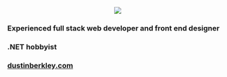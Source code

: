 <p align="center">
<img src="https://skillicons.dev/icons?i=js,html,css,react,aws,blender,cs,dotnet,express,git,github,java,md,mongodb,mysql,nodejs,powershell,py,selenium,unity,vscode,visualstudio&perline=11">
</p>

<h3>Experienced full stack web developer and front end designer</h3>
<h3>.NET hobbyist</h3>
<h3><a href="https://dustinberkley.com" target="_blank">dustinberkley.com</a></h3>

